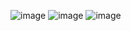 ![image](https://github.com/user-attachments/assets/63e5ad9a-c50c-4d1c-95db-17705a940fe2)
![image](https://github.com/user-attachments/assets/f591590c-d61f-46c3-b1ff-b4db33fa3459)
![image](https://github.com/user-attachments/assets/3ce34f66-9e6c-47fe-9be5-5f9382812803)


